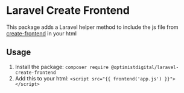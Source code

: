 # Laravel Create Frontend

This package adds a Laravel helper method to include the js file from [create-frontend](https://github.com/optimistdigital/create-frontend) in your html

## Usage

1. Install the package: `composer require @optimistdigital/laravel-create-frontend`
2. Add this to your html: `<script src="{{ frontend('app.js') }}"></script>`
